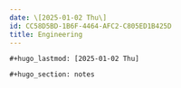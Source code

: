 ```yaml
---
date: \[2025-01-02 Thu\]
id: CC58D5BD-1B6F-4464-AFC2-C805ED1B425D
title: Engineering
---
```


```{=org}
#+hugo_lastmod: [2025-01-02 Thu]
```
```{=org}
#+hugo_section: notes 
```
